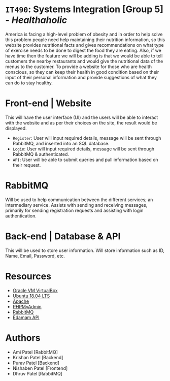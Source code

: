 # `IT490`: Systems Integration [Group 5] - *Healthaholic*
America is facing a high-level problem of obesity and in order to help solve this problem people need help maintaining their nutrition information, so this website provides nutritional facts and gives recommendations on what type of exercise needs to be done to digest the food they are eating. Also, if we have time then the feature we will be adding is that we would be able to tell customers the nearby restaurants and would give the nutritional data of the menus to the customer. 
To provide a website for those who are health conscious, so they can keep their health in good condition based on their input of their personal information and provide suggestions of what they can do to stay healthy.  

# Front-end | Website
This will have the user interface (UI) and the users will be able to interact with the website and as per their choices on the site, the result would be displayed.
* `Register`: User will input required details, message will be sent through RabbitMQ, and inserted into an SQL database.
* `Login`: User will input required details, message will be sent through RabbitMQ & authenticated.
* `API`: User will be able to submit queries and pull information based on their request. 

# RabbitMQ
Will be used to help communication between the different services; an intermediary service. Assists with sending and receiving messages, primarily for sending registration requests and assisting with login authentication. 

# Back-end | Database & API
This will be used to store user information. Will store information such as ID, Name, Email, Password, etc. 

# Resources
* [Oracle VM VirtualBox](https://www.virtualbox.org/)
* [Ubuntu 18.04 LTS](https://releases.ubuntu.com/18.04.4/)
* [Apache](https://httpd.apache.org/docs/)
* [PHPMyAdmin](https://docs.phpmyadmin.net/en/latest/)
* [RabbitMQ](https://www.rabbitmq.com/documentation.html)
* [Edamam API](https://developer.edamam.com/)

# Authors
* Ami Patel [RabbitMQ]
* Krishan Patel [Backend]
* Purav Patel [Backend]
* Nishaben Patel [Frontend]
* Dhruv Patel [RabbitMQ]
